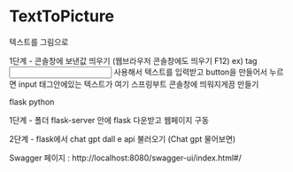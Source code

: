 # TextToPicture
텍스트를 그림으로



1단계 - 콘솔창에 보낸값 띄우기 (웹브라우저 콘솔창에도 띄우기 F12)
ex) tag <input type="text" /> 사용해서 텍스트를 입력받고 button을 만들어서 누르면
input 태그안에있는 텍스트가 여기 스프링부트 콘솔창에 띄워지게끔 만들기




flask python

1단계 - 폴더 flask-server 안에 flask 다운받고 웹페이지 구동

2단계 - flask에서 chat gpt dall e api 불러오기 (Chat gpt 물어보면)

Swagger 페이지 : http://localhost:8080/swagger-ui/index.html#/
